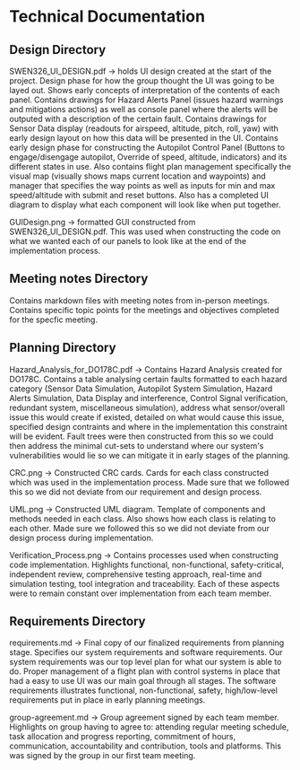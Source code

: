 # Technical Documentation

## Design Directory
SWEN326_UI_DESIGN.pdf -> holds UI design created at the start of the project. Design phase for how the group thought the UI was going to be layed out. Shows early concepts of interpretation of the contents of each panel. Contains drawings for Hazard Alerts Panel (issues hazard warnings and mitigations actions) as well as console panel where the alerts will be outputed with a description of the certain fault. Contains drawings for Sensor Data display (readouts for airspeed, altitude, pitch, roll, yaw) with early design layout on how this data will be presented in the UI. Contains early design phase for constructing the Autopilot Control Panel (Buttons to engage/disengage autopilot, Override of speed, altitude, indicators) and its different states in use. Also contains flight plan management specifically the visual map (visually shows maps current location and waypoints) and manager that specifies the way points as well as inputs for min and max speed/altitude with submit and reset buttons. Also has a completed UI diagram to display what each component will look like when put together.

GUIDesign.png -> formatted GUI constructed from SWEN326_UI_DESIGN.pdf. This was used when constructing the code on what we wanted each of our panels to look like at the end of the implementation process.

## Meeting notes Directory
Contains markdown files with meeting notes from in-person meetings. Contains specific topic points for the meetings and objectives completed for the specfic meeting. 

## Planning Directory
Hazard_Analysis_for_DO178C.pdf -> Contains Hazard Analysis created for DO178C. Contains a table analysing certain faults formatted to each hazard category (Sensor Data Simulation, Autopilot System Simulation, Hazard Alerts Simulation, Data Display and interference, Control Signal verification, redundant system, miscellaneous simulation), address what sensor/overall issue this would create if existed, detailed on what would cause this issue, specified design contraints and where in the implementation this constraint will be evident. Fault trees were then constructed from this so we could then address the minimal cut-sets to understand where our system's vulnerabilities would lie so we can mitigate it in early stages of the planning.

CRC.png -> Constructed CRC cards. Cards for each class constructed which was used in the implementation process. Made sure that we followed this so we did not deviate from our requirement and design process.

UML.png -> Constructed UML diagram. Template of components and methods needed in each class. Also shows how each class is relating to each other. Made sure we followed this so we did not deviate from our design process during implementation.

Verification_Process.png -> Contains processes used when constructing code implementation. Highlights functional, non-functional, safety-critical, independent review, comprehensive testing approach, real-time and simulation testing, tool integration and traceability. Each of these aspects were to remain constant over implementation from each team member.

## Requirements Directory
requirements.md -> Final copy of our finalized requirements from planning stage. Specifies our system requirements and software requirements. Our system requirements was our top level plan for what our system is able to do. Proper management of a flight plan with control systems in place that had a easy to use UI was our main goal through all stages. The software requirements illustrates functional, non-functional, safety, high/low-level requirements put in place in early planning meetings.

group-agreement.md -> Group agreement signed by each team member. Highlights on group having to agree to: attending regular meeting schedule, task allocation and progress reporting, commitment of hours, communication, accountability and contribution, tools and platforms. This was signed by the group in our first team meeting.